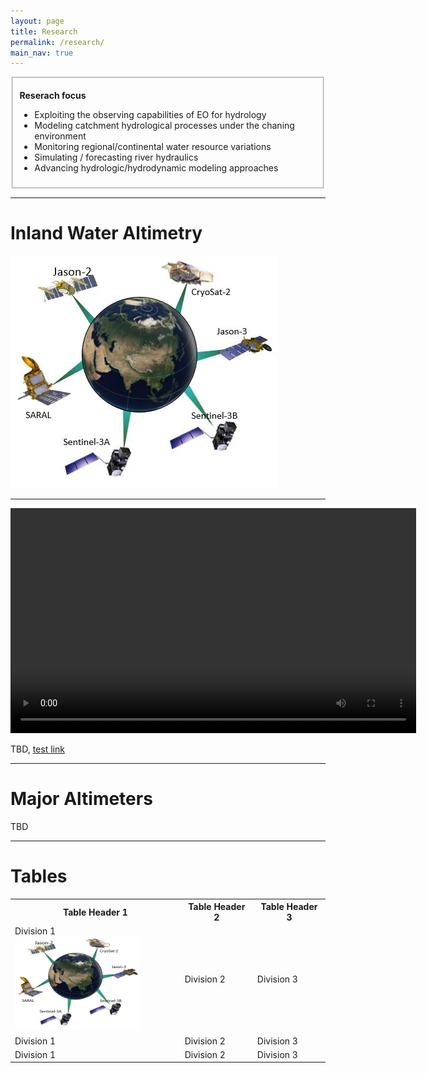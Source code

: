 ```yaml
---
layout: page
title: Research
permalink: /research/
main_nav: true
---
```

<fieldset>
  <p><b>Reserach focus</b></p>
  <ul>
    <li>Exploiting the observing capabilities of EO for hydrology</li>
    <li>Modeling catchment hydrological processes under the chaning environment</li>
    <li>Monitoring regional/continental water resource variations</li>
    <li>Simulating / forecasting river hydraulics</li>
    <li>Advancing hydrologic/hydrodynamic modeling approaches</li>
  </ul>
</fieldset>



<hr>


<h1 id="paragraph">Inland Water Altimetry</h1>

<img src="/assets/missions.jpg" alt="alti-mission" style="width:426px;height:372px;">

<hr>
<video width="649" height="360" controls autoplay>
  <source src="/assets/2009_019_AR_EN.mp4" type="video/mp4">
</video>
<p> TBD, <a href="#" title="test link">test link</a> </p>



<hr>

<h1 id="list_types">Major Altimeters</h1>

<p> TBD </p>



<hr>


<h1 id="tables">Tables</h1>

<table cellspacing="0" cellpadding="0">
  <tr>
    <th>Table Header 1</th><th>Table Header 2</th><th>Table Header 3</th>
  </tr>
  <tr>
    <td>Division 1<img src="/assets/missions.jpg" alt="alti-mission" style="width:200px;height:150px;"></td><td>Division 2</td><td>Division 3</td>
  </tr>
  <tr class="even">
    <td>Division 1</td><td>Division 2</td><td>Division 3</td>
  </tr>
  <tr>
    <td>Division 1</td><td>Division 2</td><td>Division 3</td>
  </tr>
</table>


